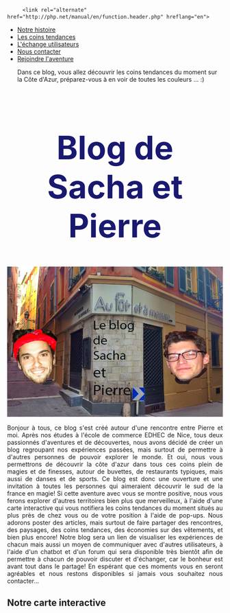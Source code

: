 <!DOCTYPE html>
<html lang="fr">
	<head>
  <meta charset="utf-8">
  <title>Blog de Sacha et Pierre</title>

		 <link rel="alternate" href="http://php.net/manual/en/function.header.php" hreflang="en">
 <link rel="alternate" href="http://php.net/manual/pt_BR/function.header.php" hreflang="pt_BR">
 <link rel="alternate" href="http://php.net/manual/zh/function.header.php" hreflang="zh">
 <link rel="alternate" href="http://php.net/manual/fr/function.header.php" hreflang="fr">
 <link rel="alternate" href="http://php.net/manual/de/function.header.php" hreflang="de">
 <link rel="alternate" href="http://php.net/manual/ja/function.header.php" hreflang="ja">
 <link rel="alternate" href="http://php.net/manual/ro/function.header.php" hreflang="ro">
 <link rel="alternate" href="http://php.net/manual/ru/function.header.php" hreflang="ru">
 <link rel="alternate" href="http://php.net/manual/es/function.header.php" hreflang="es">
 <link rel="alternate" href="http://php.net/manual/tr/function.header.php" hreflang="tr">

<div class="header-category"><div id="nav" class="nav"><ul id="menu-menu-header-2" class="menu"><li class="menu-item menu-item-type-taxonomy menu-item-object-category menu-item-29517"><a href="https://www.blogdesachaetpierre/notre-histoire/">Notre histoire</a></li><li class="menu-item menu-item-type-taxonomy menu-item-object-category menu-item-20996"><a href="https://www.blogdesachaetpierre/les-coins-tendances/">Les coins tendances</a></li><li class="menu-item menu-item-type-taxonomy menu-item-object-category menu-item-29518"><a href="https://www.blogdesachaetpierre/lechange-utilisateurs/">L'échange utilisateurs</a></li><li class="menu-item menu-item-type-taxonomy menu-item-object-category menu-item-29516"><a href="https://www.blogdesachaetpierre/nous-contacter/">Nous contacter</a></li><li class="menu-item menu-item-type-custom menu-item-object-custom menu-item-32533"><a href="https://www.blogdesachaetpierre/rejoindre-laventure/">Rejoindre l'aventure</a></li></ul></div></div>
	<ul>Dans ce blog, vous allez découvrir les coins tendances du moment sur la Côte d'Azur, préparez-vous à en voir de toutes les couleurs ... :) </ul>
	<style>
       #map {
        height: 300px;
        width: 100%;
       }
    </style>
	</head>
<body>
<h1 style="color: midnightblue; font-size: 75px; text-align: center;">Blog de Sacha et Pierre</h1>
<div>
<a href="http://www.aufutetamesure.fr">
  <img src="./SachaetPierre.png" width="550" height="350" alt="Notre dernière expérience buvette, Le Füt et à mesure à Nice, France!!!" align="middle">
  </a>
  </div>
  &nbsp;
  <div style="text-align: justify;">
  Bonjour à tous, ce blog s'est créé autour d'une rencontre entre Pierre et moi. Après nos études à l'école de commerce EDHEC de Nice, tous deux passionnés d'aventures et de découvertes, nous avons décidé de créer un blog regroupant nos expériences passées, mais surtout de permettre à d'autres personnes de pouvoir explorer le monde. Et oui, nous vous permettrons de découvrir la côte d'azur dans tous ces coins plein de magies et de finesses, autour de buvettes, de restaurants typiques, mais aussi de danses et de sports. Ce blog est donc une ouverture et une invitation à toutes les personnes qui aimeraient découvrir le sud de la france en magie! Si cette aventure avec vous se montre positive, nous vous ferons explorer d'autres territoires bien plus que merveilleux, à l'aide d'une carte interactive qui vous notifiera les coins tendances du moment situés au plus près de chez vous ou de votre position à l'aide de pop-ups. Nous adorons poster des articles, mais surtout de faire partager des rencontres, des paysages, des coins tendances, des économies sur des vêtements, et bien plus encore! Notre blog sera un lien de visualiser les expériences de chacun mais aussi un moyen de communiquer avec d'autres utilisateurs, à l'aide d'un chatbot et d'un forum qui sera disponible très bientôt afin de permettre à chacun de pouvoir discuter et d'échanger, car le bonheur est avant tout dans le partage! En espérant que ces moments vous en seront agréables et nous restons disponibles si jamais vous souhaitez nous contacter...
	  <h2>Notre carte interactive</h2>
    <div id="map"></div>
    <script>
      function initMap() {
        var uluru = {lat: 43.69673299999999, lng: 7.271848999999975};
        var map = new google.maps.Map(document.getElementById('map'), {
          zoom: 15,
          center: uluru
        });
        var marker = new google.maps.Marker({
          position: uluru,
          map: map
        });
      }
    </script>
    <script async defer
    src="https://maps.googleapis.com/maps/api/js?key=AIzaSyDZOw3OHHYZUbXzfVgLlCEXdM4orajaAnc&callback=initMap">
    </script>
</div>
</body>
</html>
